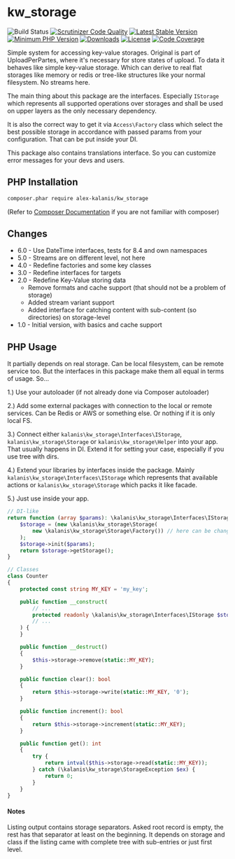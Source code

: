 # kw_storage

![Build Status](https://github.com/alex-kalanis/kw_storage/actions/workflows/code_checks.yml/badge.svg)
[![Scrutinizer Code Quality](https://scrutinizer-ci.com/g/alex-kalanis/kw_storage/badges/quality-score.png?b=master)](https://scrutinizer-ci.com/g/alex-kalanis/kw_storage/?branch=master)
[![Latest Stable Version](https://poser.pugx.org/alex-kalanis/kw_storage/v/stable.svg?v=1)](https://packagist.org/packages/alex-kalanis/kw_storage)
[![Minimum PHP Version](https://img.shields.io/badge/php-%3E%3D%207.4-8892BF.svg)](https://php.net/)
[![Downloads](https://img.shields.io/packagist/dt/alex-kalanis/kw_storage.svg?v1)](https://packagist.org/packages/alex-kalanis/kw_storage)
[![License](https://poser.pugx.org/alex-kalanis/kw_storage/license.svg?v=1)](https://packagist.org/packages/alex-kalanis/kw_storage)
[![Code Coverage](https://scrutinizer-ci.com/g/alex-kalanis/kw_storage/badges/coverage.png?b=master&v=1)](https://scrutinizer-ci.com/g/alex-kalanis/kw_storage/?branch=master)

Simple system for accessing key-value storages. Original is part of UploadPerPartes,
where it's necessary for store states of upload. To data it behaves like simple key-value
storage. Which can derive to real flat storages like memory or redis or tree-like
structures like your normal filesystem. No streams here.

The main thing about this package are the interfaces. Especially ```IStorage``` which
represents all supported operations over storages and shall be used on upper layers as
the only necessary dependency.

It is also the correct way to get it via ```Access\Factory``` class which select the
best possible storage in accordance with passed params from your configuration. That
can be put inside your DI.

This package also contains translations interface. So you can customize error messages
for your devs and users.


## PHP Installation

```bash
composer.phar require alex-kalanis/kw_storage
```

(Refer to [Composer Documentation](https://github.com/composer/composer/blob/master/doc/00-intro.md#introduction) if you are not
familiar with composer)


## Changes

* 6.0 - Use DateTime interfaces, tests for 8.4 and own namespaces
* 5.0 - Streams are on different level, not here
* 4.0 - Redefine factories and some key classes
* 3.0 - Redefine interfaces for targets
* 2.0 - Redefine Key-Value storing data
  * Remove formats and cache support (that should not be a problem of storage)
  * Added stream variant support
  * Added interface for catching content with sub-content (so directories) on storage-level
* 1.0 - Initial version, with basics and cache support


## PHP Usage

It partially depends on real storage. Can be local filesystem, can be remote service too.
But the interfaces in this package make them all equal in terms of usage. So...

1.) Use your autoloader (if not already done via Composer autoloader)

2.) Add some external packages with connection to the local or remote services. Can be
    Redis or AWS or something else. Or nothing if it is only local FS.

3.) Connect either ```kalanis\kw_storage\Interfaces\IStorage```, ```kalanis\kw_storage\Storage```
    or ```kalanis\kw_storage\Helper``` into your app. That usually happens in DI. Extend it
    for setting your case, especially if you use tree with dirs.

4.) Extend your libraries by interfaces inside the package. Mainly
    ```kalanis\kw_storage\Interfaces\IStorage``` which represents that available actions
    or ```kalanis\kw_storage\Storage``` which packs it like facade.

5.) Just use inside your app.

```php
// DI-like
return function (array $params): \kalanis\kw_storage\Interfaces\IStorage {
    $storage = (new \kalanis\kw_storage\Storage(
        new \kalanis\kw_storage\Storage\Factory()) // here can be changed to select different storage
    );
    $storage->init($params);
    return $storage->getStorage();
}
```

```php
// Classes
class Counter
{
    protected const string MY_KEY = 'my_key';

    public function __construct(
        // ...
        protected readonly \kalanis\kw_storage\Interfaces\IStorage $storage,
        // ...
    ) {
    }

    public function __destruct()
    {
        $this->storage->remove(static::MY_KEY);
    }

    public function clear(): bool
    {
        return $this->storage->write(static::MY_KEY, '0');
    }

    public function increment(): bool
    {
        return $this->storage->increment(static::MY_KEY);
    }

    public function get(): int
    {
        try {
            return intval($this->storage->read(static::MY_KEY));
        } catch (\kalanis\kw_storage\StorageException $ex) {
            return 0;
        }
    }
}
```

#### Notes

Listing output contains storage separators. Asked root record is empty, the rest
has that separator at least on the beginning. It depends on storage and class
if the listing came with complete tree with sub-entries or just first level.
